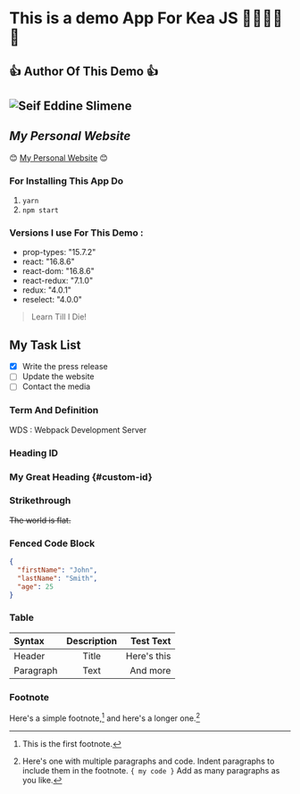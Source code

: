 <style>
#custom-id{
    color:red;
}
</style>

# This is a demo App For Kea JS 👏👏👏👏👏
## 👍 **Author Of This Demo** 👍
![Seif Eddine Slimene](https://avatars.githubusercontent.com/u/57100260?v=4)
---
## *My Personal Website*
😊 [My Personal Website](https://www.seifeddineslimene.com) 😊
### For Installing This App Do
1. `yarn`
2. `npm start`
### Versions I use For This Demo : 
- prop-types: "15.7.2"
- react: "16.8.6"
- react-dom: "16.8.6"
- react-redux: "7.1.0"
- redux: "4.0.1"
- reselect: "4.0.0"
> Learn Till I Die!
## My Task List
- [x] Write the press release
- [ ] Update the website
- [ ] Contact the media
### Term And Definition
WDS
: Webpack Development Server
### Heading ID
### My Great Heading {#custom-id}
### Strikethrough
~~The world is flat.~~
### Fenced Code Block
```json
{
  "firstName": "John",
  "lastName": "Smith",
  "age": 25
}
```
### Table
| Syntax      | Description | Test Text     |
| :---        |    :----:   |          ---: |
| Header      | Title       | Here's this   |
| Paragraph   | Text        | And more      |
### Footnote
Here's a simple footnote,[^1] and here's a longer one.[^bignote]
[^1]: This is the first footnote.
[^bignote]: Here's one with multiple paragraphs and code.
    Indent paragraphs to include them in the footnote.
    `{ my code }`
    Add as many paragraphs as you like.